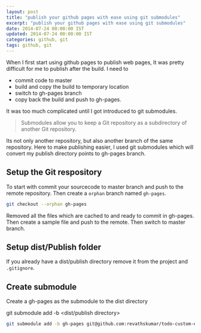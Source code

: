 ```yaml
---
layout: post
title: "publish your github pages with ease using git submodules"
excerpt: "publish your github pages with ease using git submodules"
date: 2014-07-24 00:00:00 IST
updated: 2014-07-24 00:00:00 IST
categories: github, git
tags: github, git
---
```


When I first start using github pages to publish web pages, It was pretty difficult 
for me to publish after the build. I need to 

* commit code to master 
* build and copy the build to temporary location
* switch to gh-pages branch
* copy back the build and push to gh-pages.

It was too much complicated until I got introduced to git submodules. 

> Submodules allow you to keep a Git repository as a subdirectory of another Git repository.

Its not only another repository, but also another branch of the same repository. 
Here to make publishing easier, I used git submodules which will convert my publish directory points to gh-pages branch.

## Setup the Git respository

To start with commit your sourcecode to master branch and push to the remote repository.
Then create a `orphan` branch named `gh-pages`.

```sh
git checkout --orphan gh-pages
```

Removed all the files which are cached to and ready to commit in gh-pages. Then create a sample file and push to the remote. Then switch to master branch.

## Setup dist/Publish folder

If you already have a dist/publish directory remove it from the project and `.gitignore`.

## Create submodule

Create a gh-pages as the submodule to the dist directory

git submodule add -b <gh-pages> <repo url> <dist/publish directory>

```sh
git submodule add -b gh-pages git@github.com:revathskumar/todo-custom-element-backbone.git dist
```